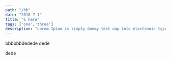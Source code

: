 ```yaml
---
path: "/bb"
date: "2018-7-1"
title: "b here"
tags: ['one','three']
description: "Lorem Ipsum is simply dummy text oap into electronic typesetting, remaining essentially unchanged. It was popularised in the 1960s with the release of Letraset sheets containing Lorem Ipsum passages, and more recently with desktop publishing software like Aldus PageMaker including versions of Lorem Ipsum"
---
```


bbbbbbdedede
dede



dede